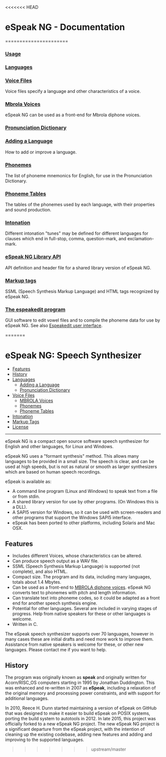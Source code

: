 <<<<<<< HEAD
# eSpeak NG - Documentation
======================

### [Usage](commands.md)

### [Languages](languages.md)

### [Voice Files](voices.md)

Voice files specify a language and other characteristics of a voice.

### [Mbrola Voices](mbrola.md)

eSpeak NG can be used as a front-end for Mbrola diphone voices.

### [Pronunciation Dictionary](dictionary.md)

### [Adding a Language](add_language.md)

How to add or improve a language.

### [Phonemes](phonemes.md)

The list of phoneme mnemonics for English, for use in the Pronunciation
Dictionary.

### [Phoneme Tables](phontab.md)

The tables of the phonemes used by each language, with their properties
and sound production.

### [Intonation](intonation.md)

Different intonation "tunes" may be defined for different languages for
clauses which end in full-stop, comma, question-mark, and
exclamation-mark.

### [eSpeak NG Library API](speak_lib.h)

API definition and header file for a shared library version of eSpeak NG.

### [Markup tags](ssml.md)

SSML (Speech Synthesis Markup Language) and HTML tags recognized by
eSpeak NG.

### [The espeakedit program](editor.md)

GUI software to edit vowel files and to compile the phoneme data for use
by eSpeak NG. See also [Espeakedit user interface](editor_if.md). 


=======
# eSpeak NG: Speech Synthesizer

- [Features](#features)
- [History](#history)
- [Languages](languages.html)
  - [Adding a Language](add_language.html)
  - [Pronunciation Dictionary](dictionary.html)
- [Voice Files](voices.html)
  - [MBROLA Voices](mbrola.html)
  - [Phonemes](phonemes.html)
  - [Phoneme Tables](phontab.html)
- [Intonation](intonation.html)
- [Markup Tags](ssml.html)
- [License](../COPYING)

----------

eSpeak NG is a compact open source software speech synthesizer for English and
other languages, for Linux and Windows.

eSpeak NG uses a "formant synthesis" method. This allows many languages to be
provided in a small size. The speech is clear, and can be used at high speeds,
but is not as natural or smooth as larger synthesizers which are based on human
speech recordings.

eSpeak is available as:

*	A command line program (Linux and Windows) to speak text from a file or
	from stdin.
*	A shared library version for use by other programs. (On Windows this is
	a DLL).
*	A SAPI5 version for Windows, so it can be used with screen-readers and
	other programs that support the Windows SAPI5 interface.
*	eSpeak has been ported to other platforms, including Solaris and Mac OSX.

## Features

*	Includes different Voices, whose characteristics can be altered.
*	Can produce speech output as a WAV file.
*	SSML (Speech Synthesis Markup Language) is supported (not complete),
	and also HTML.
*	Compact size.  The program and its data, including many languages,
	totals about 1.4 Mbytes.
*	Can be used as a front-end to [MBROLA diphone voices](mbrola.html).
	eSpeak NG converts text to phonemes with pitch and length information.
*	Can translate text into phoneme codes, so it could be adapted as a
	front end for another speech synthesis engine.
*	Potential for other languages. Several are included in varying stages
	of progress. Help from native speakers for these or other languages is
	welcome.
*	Written in C.

The eSpeak speech synthesizer supports over 70 languages, however in many cases
these are initial drafts and need more work to improve them. Assistance from
native speakers is welcome for these, or other new languages. Please contact me
if you want to help.

## History

The program was originally known as __speak__ and originally written
for Acorn/RISC\_OS computers starting in 1995 by Jonathan Duddington. This was
enhanced and re-written in 2007 as __eSpeak__, including a relaxation of the
original memory and processing power constraints, and with support for additional
languages.

In 2010, Reece H. Dunn started maintaining a version of eSpeak on GitHub that
was designed to make it easier to build eSpeak on POSIX systems, porting the
build system to autotools in 2012. In late 2015, this project was officially
forked to a new eSpeak NG project. The new eSpeak NG project is a significant
departure from the eSpeak project, with the intention of cleaning up the
existing codebase, adding new features and adding and improving to the
supported languages.
>>>>>>> upstream/master
